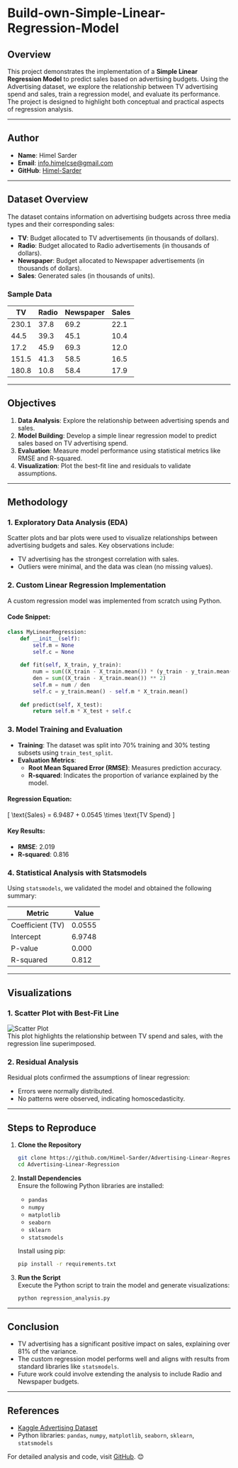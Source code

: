 # Build-own-Simple-Linear-Regression-Model

## Overview

This project demonstrates the implementation of a **Simple Linear Regression Model** to predict sales based on advertising budgets. Using the Advertising dataset, we explore the relationship between TV advertising spend and sales, train a regression model, and evaluate its performance. The project is designed to highlight both conceptual and practical aspects of regression analysis.

---

## Author

- **Name**: Himel Sarder  
- **Email**: [info.himelcse@gmail.com](mailto:info.himelcse@gmail.com)  
- **GitHub**: [Himel-Sarder](https://github.com/Himel-Sarder)

---

## Dataset Overview

The dataset contains information on advertising budgets across three media types and their corresponding sales:

- **TV**: Budget allocated to TV advertisements (in thousands of dollars).  
- **Radio**: Budget allocated to Radio advertisements (in thousands of dollars).  
- **Newspaper**: Budget allocated to Newspaper advertisements (in thousands of dollars).  
- **Sales**: Generated sales (in thousands of units).

### Sample Data
| TV     | Radio  | Newspaper | Sales |
|--------|--------|-----------|-------|
| 230.1  | 37.8   | 69.2      | 22.1  |
| 44.5   | 39.3   | 45.1      | 10.4  |
| 17.2   | 45.9   | 69.3      | 12.0  |
| 151.5  | 41.3   | 58.5      | 16.5  |
| 180.8  | 10.8   | 58.4      | 17.9  |

---

## Objectives

1. **Data Analysis**: Explore the relationship between advertising spends and sales.  
2. **Model Building**: Develop a simple linear regression model to predict sales based on TV advertising spend.  
3. **Evaluation**: Measure model performance using statistical metrics like RMSE and R-squared.  
4. **Visualization**: Plot the best-fit line and residuals to validate assumptions.  

---

## Methodology

### 1. **Exploratory Data Analysis (EDA)**  
Scatter plots and bar plots were used to visualize relationships between advertising budgets and sales. Key observations include:  
- TV advertising has the strongest correlation with sales.  
- Outliers were minimal, and the data was clean (no missing values).  

### 2. **Custom Linear Regression Implementation**  
A custom regression model was implemented from scratch using Python.  

#### Code Snippet:  
```python
class MyLinearRegression:
    def __init__(self):
        self.m = None
        self.c = None
        
    def fit(self, X_train, y_train):
        num = sum((X_train - X_train.mean()) * (y_train - y_train.mean()))
        den = sum((X_train - X_train.mean()) ** 2)
        self.m = num / den
        self.c = y_train.mean() - self.m * X_train.mean()
        
    def predict(self, X_test):
        return self.m * X_test + self.c
```

### 3. **Model Training and Evaluation**  
- **Training**: The dataset was split into 70% training and 30% testing subsets using `train_test_split`.  
- **Evaluation Metrics**:  
  - **Root Mean Squared Error (RMSE)**: Measures prediction accuracy.  
  - **R-squared**: Indicates the proportion of variance explained by the model.  

#### Regression Equation:  
\[ \text{Sales} = 6.9487 + 0.0545 \times \text{TV Spend} \]  

#### Key Results:  
- **RMSE**: 2.019  
- **R-squared**: 0.816  

### 4. **Statistical Analysis with Statsmodels**  
Using `statsmodels`, we validated the model and obtained the following summary:  

| Metric           | Value  |  
|-------------------|--------|  
| Coefficient (TV) | 0.0555 |  
| Intercept        | 6.9748 |  
| P-value          | 0.000  |  
| R-squared        | 0.812  |  

---

## Visualizations

### 1. **Scatter Plot with Best-Fit Line**  
![Scatter Plot](image.png)  
This plot highlights the relationship between TV spend and sales, with the regression line superimposed.  

### 2. **Residual Analysis**  
Residual plots confirmed the assumptions of linear regression:  
- Errors were normally distributed.  
- No patterns were observed, indicating homoscedasticity.  

---

## Steps to Reproduce

1. **Clone the Repository**  
   ```bash
   git clone https://github.com/Himel-Sarder/Advertising-Linear-Regression.git
   cd Advertising-Linear-Regression
   ```

2. **Install Dependencies**  
   Ensure the following Python libraries are installed:  
   - `pandas`  
   - `numpy`  
   - `matplotlib`  
   - `seaborn`  
   - `sklearn`  
   - `statsmodels`  

   Install using pip:  
   ```bash
   pip install -r requirements.txt
   ```

3. **Run the Script**  
   Execute the Python script to train the model and generate visualizations:  
   ```bash
   python regression_analysis.py
   ```

---

## Conclusion

- TV advertising has a significant positive impact on sales, explaining over 81% of the variance.  
- The custom regression model performs well and aligns with results from standard libraries like `statsmodels`.  
- Future work could involve extending the analysis to include Radio and Newspaper budgets.

---

## References

- [Kaggle Advertising Dataset](https://www.kaggle.com/)  
- Python libraries: `pandas`, `numpy`, `matplotlib`, `seaborn`, `sklearn`, `statsmodels`  

For detailed analysis and code, visit [GitHub](https://github.com/Himel-Sarder).
😊
